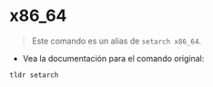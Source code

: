 # x86_64

> Este comando es un alias de `setarch x86_64`.

- Vea la documentación para el comando original:

`tldr setarch`
